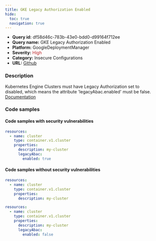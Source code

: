 ```yaml
---
title: GKE Legacy Authorization Enabled
hide:
  toc: true
  navigation: true
---
```


<style>
  .highlight .hll {
    background-color: #ff171742;
  }
  .md-content {
    max-width: 1100px;
    margin: 0 auto;
  }
</style>

-   **Query id:** df58d46c-783b-43e0-bdd0-d99164f712ee
-   **Query name:** GKE Legacy Authorization Enabled
-   **Platform:** GoogleDeploymentManager
-   **Severity:** <span style="color:#bb2124">High</span>
-   **Category:** Insecure Configurations
-   **URL:** [Github](https://github.com/Checkmarx/kics/tree/master/assets/queries/googleDeploymentManager/gcp/gke_legacy_authorization_enabled)

### Description
Kubernetes Engine Clusters must have Legacy Authorization set to disabled, which means the attribute 'legacyAbac.enabled' must be false.<br>
[Documentation](https://cloud.google.com/kubernetes-engine/docs/reference/rest/v1/projects.locations.clusters#Cluster.LegacyAbac)

### Code samples
#### Code samples with security vulnerabilities
```yaml title="Positive test num. 1 - yaml file" hl_lines="7"
resources:
  - name: cluster
    type: container.v1.cluster
    properties:
      description: my-cluster
      legacyAbac:
        enabled: true

```


#### Code samples without security vulnerabilities
```yaml title="Negative test num. 1 - yaml file"
resources:
  - name: cluster
    type: container.v1.cluster
    properties:
      description: my-cluster

```
```yaml title="Negative test num. 2 - yaml file"
resources:
  - name: cluster
    type: container.v1.cluster
    properties:
      description: my-cluster
      legacyAbac:
        enabled: false

```
